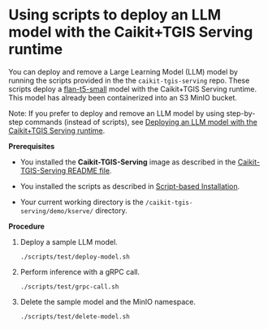# Using scripts to deploy an LLM model with the Caikit+TGIS Serving runtime

You can deploy and remove a Large Learning Model (LLM) model by running the scripts provided in the the `caikit-tgis-serving` repo. These scripts deploy a [flan-t5-small](https://huggingface.co/google/flan-t5-small) model with the Caikit+TGIS Serving runtime. This model has already been containerized into an S3 MinIO bucket. 

Note: If you prefer to deploy and remove an LLM model by using step-by-step commands (instead of scripts), see [Deploying an LLM model with the Caikit+TGIS Serving runtime](deploy-remove.md).

**Prerequisites**

* You installed the **Caikit-TGIS-Serving** image as described in the [Caikit-TGIS-Serving README file](/docs/README.md).

* You installed the scripts as described in [Script-based Installation](./scripts/README.md).

* Your current working directory is the `/caikit-tgis-serving/demo/kserve/` directory.

**Procedure**

1. Deploy a sample LLM model.

   ~~~
   ./scripts/test/deploy-model.sh
   ~~~

2. Perform inference with a gRPC call.

   ~~~
   ./scripts/test/grpc-call.sh
   ~~~

3. Delete the sample model and the MinIO namespace.

   ~~~
   ./scripts/test/delete-model.sh
   ~~~

